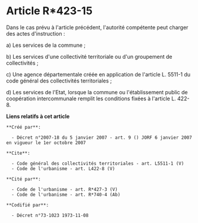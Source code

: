 # Article R*423-15

Dans le cas prévu à l'article précédent, l'autorité compétente peut charger des actes d'instruction : 

a) Les services de la commune ; 

b) Les services d'une collectivité territoriale ou d'un groupement de collectivités ; 

c) Une agence départementale créée en application de l'article L. 5511-1 du code général des collectivités territoriales ; 

d) Les services de l'Etat, lorsque la commune ou l'établissement public de coopération intercommunale remplit les conditions
fixées à l'article L. 422-8.

**Liens relatifs à cet article**

	**Créé par**:

	  - Décret n°2007-18 du 5 janvier 2007 - art. 9 () JORF 6 janvier 2007 en vigueur le 1er octobre 2007

	**Cite**:

	  - Code général des collectivités territoriales - art. L5511-1 (V)
	  - Code de l'urbanisme - art. L422-8 (V)

	**Cité par**:

	  - Code de l'urbanisme - art. R*427-3 (V)
	  - Code de l'urbanisme - art. R*740-4 (Ab)

	**Codifié par**:

	  - Décret n°73-1023 1973-11-08
